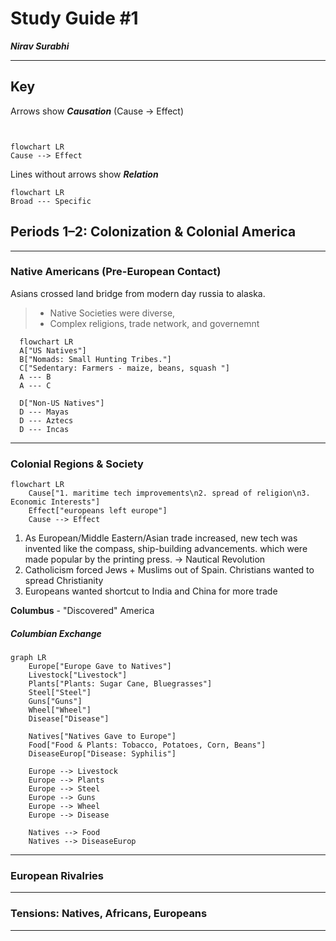 # Study Guide #1 


_**Nirav Surabhi**_

---
## Key
Arrows show **_Causation_** (Cause → Effect)

```mermaid 


flowchart LR
Cause --> Effect
```
Lines without arrows show **_Relation_**
```mermaid
flowchart LR
Broad --- Specific

```
## Periods 1–2: Colonization & Colonial America

---

### Native Americans (Pre-European Contact)

Asians crossed land bridge from modern day russia to alaska.

>* Native Societies were diverse, 
>* Complex religions, trade network, and governemnt

```mermaid
  flowchart LR
  A["US Natives"]
  B["Nomads: Small Hunting Tribes."]
  C["Sedentary: Farmers - maize, beans, squash "]
  A --- B
  A --- C
  
  D["Non-US Natives"]
  D --- Mayas
  D --- Aztecs
  D --- Incas
 ```

---

### Colonial Regions & Society

```mermaid
flowchart LR
    Cause["1. maritime tech improvements\n2. spread of religion\n3. Economic Interests"]
    Effect["europeans left europe"]
    Cause --> Effect
```
1. As European/Middle Eastern/Asian trade increased, new tech was invented like the compass, ship-building advancements. which were made popular by the printing press. → Nautical Revolution
2. Catholicism forced Jews + Muslims out of Spain. Christians wanted to spread Christianity
3. Europeans wanted shortcut to India and China for more trade

**Columbus** - "Discovered" America 

##### _**Columbian Exchange**_

```mermaid
graph LR
    Europe["Europe Gave to Natives"]
    Livestock["Livestock"]
    Plants["Plants: Sugar Cane, Bluegrasses"]
    Steel["Steel"]
    Guns["Guns"]
    Wheel["Wheel"]
    Disease["Disease"]

    Natives["Natives Gave to Europe"]
    Food["Food & Plants: Tobacco, Potatoes, Corn, Beans"]
    DiseaseEurop["Disease: Syphilis"]

    Europe --> Livestock
    Europe --> Plants
    Europe --> Steel
    Europe --> Guns
    Europe --> Wheel
    Europe --> Disease

    Natives --> Food
    Natives --> DiseaseEurop
 ```

---

### European Rivalries

---

### Tensions: Natives, Africans, Europeans

---